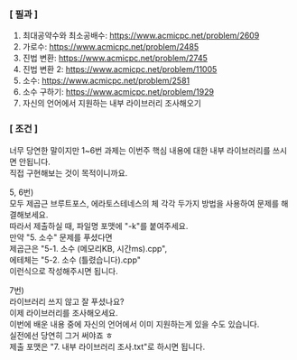 ### [ 필과 ]
1. 최대공약수와 최소공배수: https://www.acmicpc.net/problem/2609
2. 가로수: https://www.acmicpc.net/problem/2485
3. 진법 변환: https://www.acmicpc.net/problem/2745
4. 진법 변환 2: https://www.acmicpc.net/problem/11005
5. 소수: https://www.acmicpc.net/problem/2581
6. 소수 구하기: https://www.acmicpc.net/problem/1929
7. 자신의 언어에서 지원하는 내부 라이브러리 조사해오기

### [ 조건 ]
너무 당연한 말이지만 1~6번 과제는 이번주 핵심 내용에 대한 내부 라이브러리를 쓰시면 안됩니다.  
직접 구현해보는 것이 목적이니까요.  

5, 6번)  
모두 제곱근 브루트포스, 에라토스테네스의 체 각각 두가지 방법을 사용하여 문제를 해결해보세요.  
따라서 제출하실 때, 파일명 포맷에 "-k"를 붙여주세요.  
만약 "5. 소수" 문제를 푸셨다면  
제곱근은 "5-1. 소수 (메모리KB, 시간ms).cpp",  
에테체는 "5-2. 소수 (틀렸습니다).cpp"  
이런식으로 작성해주시면 됩니다.  

7번)  
라이브러리 쓰지 않고 잘 푸셨나요?  
이제 라이브러리를 조사해오세요.  
이번에 배운 내용 중에 자신의 언어에서 이미 지원하는게 있을 수도 있습니다.  
실전에선 당연히 그거 써야죠 ㅎ  
제출 포맷은 "7. 내부 라이브러리 조사.txt"로 하시면 됩니다.